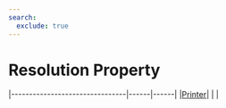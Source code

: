 ```yaml
---
search:
  exclude: true
---
```


<h1 class="heading"><span class="name">Resolution Property</span></h1>

|--------------------------------|------|------|
|[Printer](../objects/printer.md)|&nbsp;|&nbsp;|
